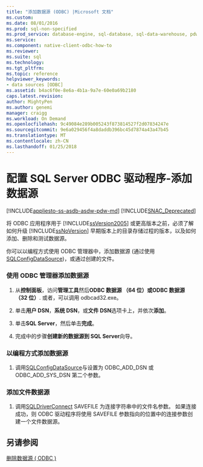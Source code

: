 ```yaml
---
title: "添加数据源 (ODBC) |Microsoft 文档"
ms.custom: 
ms.date: 08/01/2016
ms.prod: sql-non-specified
ms.prod_service: database-engine, sql-database, sql-data-warehouse, pdw
ms.service: 
ms.component: native-client-odbc-how-to
ms.reviewer: 
ms.suite: sql
ms.technology: 
ms.tgt_pltfrm: 
ms.topic: reference
helpviewer_keywords:
- data sources [ODBC]
ms.assetid: b4ac6f0e-8e6a-4b1a-9a7e-60e0a69b2180
caps.latest.revision: 
author: MightyPen
ms.author: genemi
manager: craigg
ms.workload: On Demand
ms.openlocfilehash: 9c49084e289b005243f873814527f2d07834247e
ms.sourcegitcommit: 9e6a029456f4a8daddb396bc45d7874a43a47b45
ms.translationtype: MT
ms.contentlocale: zh-CN
ms.lasthandoff: 01/25/2018
---
```

# <a name="configuring-the-sql-server-odbc-driver---add-a-data-source"></a>配置 SQL Server ODBC 驱动程序-添加数据源
[!INCLUDE[appliesto-ss-asdb-asdw-pdw-md](../../includes/appliesto-ss-asdb-asdw-pdw-md.md)]
[!INCLUDE[SNAC_Deprecated](../../includes/snac-deprecated.md)]

  将 ODBC 应用程序用于 [!INCLUDE[ssVersion2005](../../includes/ssversion2005-md.md)] 或更高版本之前，必须了解如何升级 [!INCLUDE[ssNoVersion](../../includes/ssnoversion-md.md)] 早期版本上的目录存储过程的版本，以及如何添加、删除和测试数据源。  
  
  你可以以编程方式使用 ODBC 管理器中，添加数据源 (通过使用[SQLConfigDataSource](../../relational-databases/native-client-odbc-api/sqlconfigdatasource.md))，或通过创建的文件。  
  
### <a name="to-add-a-data-source-by-using-odbc-administrator"></a>使用 ODBC 管理器添加数据源  
  
1.  从**控制面板**，访问**管理工具**然后**ODBC 数据源 （64 位）**或**ODBC 数据源 （32 位）**. 或者，可以调用 odbcad32.exe。  
  
2.  单击**用户 DSN**，**系统 DSN**，或**文件 DSN**选项卡上，并依次**添加**。  
  
3.  单击**SQL Server**，然后单击**完成**。  
  
4.  完成中的步骤**创建新的数据源到 SQL Server**向导。  
  
### <a name="to-add-a-data-source-programmatically"></a>以编程方式添加数据源  
  
1.  调用[SQLConfigDataSource](../../relational-databases/native-client-odbc-api/sqlconfigdatasource.md)与设置为 ODBC_ADD_DSN 或 ODBC_ADD_SYS_DSN 第二个参数。  
  
### <a name="to-add-a-file-data-source"></a>添加文件数据源  
  
1.  调用[SQLDriverConnect](../../relational-databases/native-client-odbc-api/sqldriverconnect.md) SAVEFILE 为连接字符串中的文件名参数。 如果连接成功，则 ODBC 驱动程序将使用 SAVEFILE 参数指向的位置中的连接参数创建一个文件数据源。  
  
## <a name="see-also"></a>另请参阅  
[删除数据源 &#40; ODBC &#41;](../../relational-databases/native-client-odbc-how-to/configuring-the-sql-server-odbc-driver-delete-a-data-source.md)    
  
  
